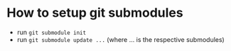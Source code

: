 # How to setup git submodules
- run `git submodule init`
- run `git submodule update ...` (where ... is the respective submodules)
